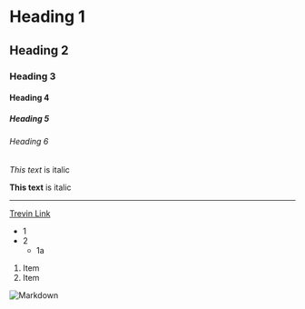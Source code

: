 <!-- Headings -->
# Heading 1
## Heading 2
### Heading 3
#### Heading 4
##### Heading 5
###### Heading 6

<!-- Italics -->
*This text* is italic

<!-- Strong -->
**This text** is italic

<!-- Horizontal Rule -->
---

<!-- Links -->
[Trevin Link](https://gist.github.com/allysonsilva/85fff14a22bbdf55485be947566cc09e)

<!-- UL -->
* 1
* 2
    * 1a

<!-- OL -->
1. Item
1. Item

<!-- Images -->
![Markdown]()
